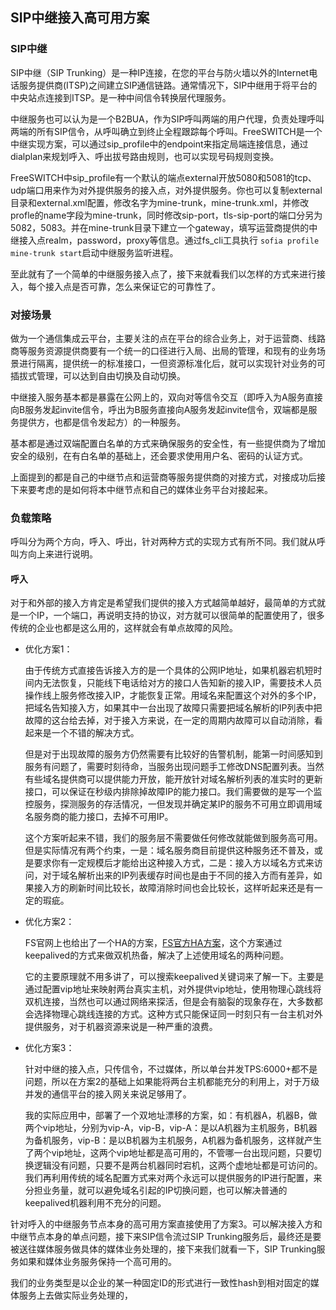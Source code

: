 ## SIP中继接入高可用方案

### SIP中继

SIP中继（SIP Trunking）是一种IP连接，在您的平台与防火墙以外的Internet电话服务提供商(ITSP)之间建立SIP通信链路。通常情况下，SIP中继用于将平台的中央站点连接到ITSP。是一种中间信令转换层代理服务。

中继服务也可以认为是一个B2BUA，作为SIP呼叫两端的用户代理，负责处理呼叫两端的所有SIP信令，从呼叫确立到终止全程跟踪每个呼叫。FreeSWITCH是一个中继实现方案，可以通过sip_profile中的endpoint来指定局端连接信息，通过dialplan来规划呼入、呼出拔号路由规则，也可以实现号码规则变换。

FreeSWITCH中sip_profile有一个默认的端点external开放5080和5081的tcp、udp端口用来作为对外提供服务的接入点，对外提供服务。你也可以复制external目录和external.xml配置，修改名字为mine-trunk，mine-trunk.xml，并修改profle的name字段为mine-trunk，同时修改sip-port，tls-sip-port的端口分另为5082，5083。并在mine-trunk目录下建立一个gateway，填写运营商提供的中继接入点realm，password，proxy等信息。通过fs_cli工具执行 ``` sofia profile mine-trunk start ```启动中继服务监听进程。

至此就有了一个简单的中继服务接入点了，接下来就看我们以怎样的方式来进行接入，每个接入点是否可靠，怎么来保证它的可靠性了。

### 对接场景

做为一个通信集成云平台，主要关注的点在平台的综合业务上，对于运营商、线路商等服务资源提供商要有一个统一的口径进行入局、出局的管理，和现有的业务场景进行隔离，提供统一的标准接口，一但资源标准化后，就可以实现针对业务的可插拔式管理，可以达到自由切换及自动切换。

中继接入服务基本都是暴露在公网上的，双向对等信令交互（即呼入为A服务直接向B服务发起invite信令，呼出为B服务直接向A服务发起invite信令，双端都是服务提供方，也都是信令发起方）的一种服务。

基本都是通过双端配置白名单的方式来确保服务的安全性，有一些提供商为了增加安全的级别，在有白名单的基础上，还会要求使用用户名、密码的认证方式。

上面提到的都是自己的中继节点和运营商等服务提供商的对接方式，对接成功后接下来要考虑的是如何将本中继节点和自己的媒体业务平台对接起来。

### 负载策略

呼叫分为两个方向，呼入、呼出，针对两种方式的实现方式有所不同。我们就从呼叫方向上来进行说明。

#### 呼入

对于和外部的接入方肯定是希望我们提供的接入方式越简单越好，最简单的方式就是一个IP，一个端口，再说明支持的协议，对方就可以很简单的配置使用了，很多传统的企业也都是这么用的，这样就会有单点故障的风险。

- 优化方案1：

    由于传统方式直接告诉接入方的是一个具体的公网IP地址，如果机器宕机短时间内无法恢复，只能线下电话给对方的接口人告知新的接入IP，需要技术人员操作线上服务修改接入IP，才能恢复正常。用域名来配置这个对外的多个IP，把域名告知接入方，如果其中一台出现了故障只需要把域名解析的IP列表中把故障的这台给去掉，对于接入方来说，在一定的周期内故障可以自动消除，看起来是一个不错的解决方式。

    但是对于出现故障的服务方仍然需要有比较好的告警机制，能第一时间感知到服务有问题了，需要时刻待命，当服务出现问题手工修改DNS配置列表。当然有些域名提供商可以提供能力开放，能开放针对域名解析列表的准实时的更新接口，可以保证在秒级内排除掉故障IP的能力接口。我们需要做的是写一个监控服务，探测服务的存活情况，一但发现并确定某IP的服务不可用立即调用域名服务商的能力接口，去掉不可用IP。

    这个方案听起来不错，我们的服务层不需要做任何修改就能做到服务高可用。但是实际情况有两个约束，一是：域名服务商目前提供这种服务还不普及，或是要求你有一定规模后才能给出这种接入方式，二是：接入方以域名方式来访问，对于域名解析出来的IP列表缓存时间也是由于不同的接入方而有差异，如果接入方的刷新时间比较长，故障消除时间也会比较长，这样听起来还是有一定的瑕疵。

- 优化方案2：

    FS官网上也给出了一个HA的方案，[FS官方HA方案](https://freeswitch.org/confluence/display/FREESWITCH/High+Availability)，这个方案通过keepalived的方式来做双机热备，解决了上述使用域名的两种问题。

    它的主要原理就不用多讲了，可以搜索keepalived关键词来了解一下。主要是通过配置vip地址来映射两台真实主机，对外提供vip地址，使用物理心跳线将双机连接，当然也可以通过网络来探活，但是会有脑裂的现象存在，大多数都会选择物理心跳线连接的方式。这种方式只能保证同一时刻只有一台主机对外提供服务，对于机器资源来说是一种严重的浪费。

- 优化方案3：
    
    针对中继的接入点，只传信令，不过媒体，所以单台并发TPS:6000+都不是问题，所以在方案2的基础上如果能将两台主机都能充分的利用上，对于万级并发的通信平台的接入网关来说足够用了。

    我的实际应用中，部署了一个双地址漂移的方案，如：有机器A，机器B，做两个vip地址，分别为vip-A，vip-B，vip-A：是以A机器为主机服务，B机器为备机服务，vip-B：是以B机器为主机服务，A机器为备机服务，这样就产生了两个vip地址，这两个vip地址都是高可用的，不管哪一台出现问题，只要切换逻辑没有问题，只要不是两台机器同时宕机，这两个虚地址都是可访问的。我们再利用传统的域名配置方式来对两个永远可以提供服务的IP进行配置，来分担业务量，就可以避免域名引起的IP切换问题，也可以解决普通的keepalived机器利用不充分的问题。

针对呼入的中继服务节点本身的高可用方案直接使用了方案3。可以解决接入方和中继节点本身的单点问题，接下来SIP信令流过SIP Trunking服务后，最终还是要被送往媒体服务做具体的媒体业务处理的，接下来我们就看一下，SIP Trunking服务如果和媒体业务服务保持一个高可用的。

我们的业务类型是以企业的某一种固定ID的形式进行一致性hash到相对固定的媒体服务上去做实际业务处理的，
